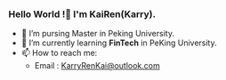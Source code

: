 ### Hello World !👋 I'm KaiRen(Karry).

<!--
**KarryRen/KarryRen** is a ✨ _special_ ✨ repository because its `README.md` (this file) appears on your GitHub profile.

Here are some ideas to get you started:

- 👯 I’m looking to collaborate on ...

- 💬 Ask me about ...
- 😄 Pronouns: ...

-->

- 🔭 I’m pursing Master in Peking University.
- 🌱 I’m currently learning **FinTech** in PeKing University.
- 📫 How to reach me:
  - Email : KarryRenKai@outlook.com
